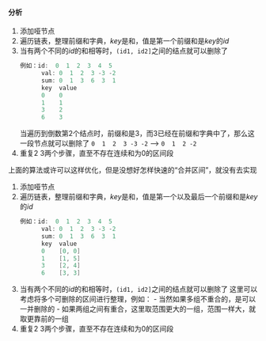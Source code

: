 #### 分析

1. 添加哑节点
2. 遍历链表，整理前缀和字典，$key$是和，值是第一个前缀和是$key$的$id$
3. 当有两个不同的$id$的和相等时，`(id1, id2]`之间的结点就可以删除了
    ```C
    例如：id:  0  1  2  3  4  5
          val: 0  1  2  3 -3 -2
          sum: 0  1  3  6  3  1
          key  value
          0    0
          1    1
          3    2
          6    3
    ```
    当遍历到倒数第2个结点时，前缀和是3，而3已经在前缀和字典中了，那么这一段节点就可以删除了
    `0  1  2  3 -3 -2` -->  `0  1  2 -2`
4. 重复2 3两个步骤，直至不存在连续和为0的区间段

上面的算法或许可以这样优化，但是没想好怎样快速的“合并区间”，就没有去实现
1. 添加哑节点
2. 遍历链表，整理前缀和字典，$key$是和，值是第一个以及最后一个前缀和是$key$的$id$
    ```C
    例如：id:  0  1  2  3  4  5
          val: 0  1  2  3 -3 -2
          sum: 0  1  3  6  3  1
          key  value
          0    [0, 0]
          1    [1, 5]
          3    [2, 4]
          6    [3, 3]
    ```
3. 当有两个不同的$id$的和相等时，`(id1, id2]`之间的结点就可以删除了
    这里可以考虑将多个可删除的区间进行整理，例如：
        - 当然如果多组不重合的，是可以一并删除的
        - 如果两组之间有重合，这里取范围更大的一组，范围一样大，就取更靠前的一组
4. 重复2 3两个步骤，直至不存在连续和为0的区间段
